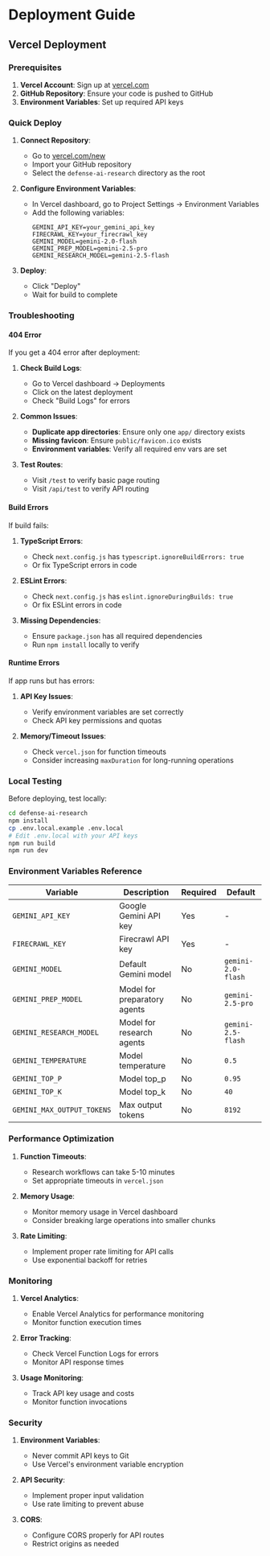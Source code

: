 # Deployment Guide

## Vercel Deployment

### Prerequisites
1. **Vercel Account**: Sign up at [vercel.com](https://vercel.com)
2. **GitHub Repository**: Ensure your code is pushed to GitHub
3. **Environment Variables**: Set up required API keys

### Quick Deploy

1. **Connect Repository**:
   - Go to [vercel.com/new](https://vercel.com/new)
   - Import your GitHub repository
   - Select the `defense-ai-research` directory as the root

2. **Configure Environment Variables**:
   - In Vercel dashboard, go to Project Settings → Environment Variables
   - Add the following variables:
     ```
     GEMINI_API_KEY=your_gemini_api_key
     FIRECRAWL_KEY=your_firecrawl_key
     GEMINI_MODEL=gemini-2.0-flash
     GEMINI_PREP_MODEL=gemini-2.5-pro
     GEMINI_RESEARCH_MODEL=gemini-2.5-flash
     ```

3. **Deploy**:
   - Click "Deploy"
   - Wait for build to complete

### Troubleshooting

#### 404 Error
If you get a 404 error after deployment:

1. **Check Build Logs**:
   - Go to Vercel dashboard → Deployments
   - Click on the latest deployment
   - Check "Build Logs" for errors

2. **Common Issues**:
   - **Duplicate app directories**: Ensure only one `app/` directory exists
   - **Missing favicon**: Ensure `public/favicon.ico` exists
   - **Environment variables**: Verify all required env vars are set

3. **Test Routes**:
   - Visit `/test` to verify basic page routing
   - Visit `/api/test` to verify API routing

#### Build Errors
If build fails:

1. **TypeScript Errors**:
   - Check `next.config.js` has `typescript.ignoreBuildErrors: true`
   - Or fix TypeScript errors in code

2. **ESLint Errors**:
   - Check `next.config.js` has `eslint.ignoreDuringBuilds: true`
   - Or fix ESLint errors in code

3. **Missing Dependencies**:
   - Ensure `package.json` has all required dependencies
   - Run `npm install` locally to verify

#### Runtime Errors
If app runs but has errors:

1. **API Key Issues**:
   - Verify environment variables are set correctly
   - Check API key permissions and quotas

2. **Memory/Timeout Issues**:
   - Check `vercel.json` for function timeouts
   - Consider increasing `maxDuration` for long-running operations

### Local Testing

Before deploying, test locally:

```bash
cd defense-ai-research
npm install
cp .env.local.example .env.local
# Edit .env.local with your API keys
npm run build
npm run dev
```

### Environment Variables Reference

| Variable | Description | Required | Default |
|----------|-------------|----------|---------|
| `GEMINI_API_KEY` | Google Gemini API key | Yes | - |
| `FIRECRAWL_KEY` | Firecrawl API key | Yes | - |
| `GEMINI_MODEL` | Default Gemini model | No | `gemini-2.0-flash` |
| `GEMINI_PREP_MODEL` | Model for preparatory agents | No | `gemini-2.5-pro` |
| `GEMINI_RESEARCH_MODEL` | Model for research agents | No | `gemini-2.5-flash` |
| `GEMINI_TEMPERATURE` | Model temperature | No | `0.5` |
| `GEMINI_TOP_P` | Model top_p | No | `0.95` |
| `GEMINI_TOP_K` | Model top_k | No | `40` |
| `GEMINI_MAX_OUTPUT_TOKENS` | Max output tokens | No | `8192` |

### Performance Optimization

1. **Function Timeouts**:
   - Research workflows can take 5-10 minutes
   - Set appropriate timeouts in `vercel.json`

2. **Memory Usage**:
   - Monitor memory usage in Vercel dashboard
   - Consider breaking large operations into smaller chunks

3. **Rate Limiting**:
   - Implement proper rate limiting for API calls
   - Use exponential backoff for retries

### Monitoring

1. **Vercel Analytics**:
   - Enable Vercel Analytics for performance monitoring
   - Monitor function execution times

2. **Error Tracking**:
   - Check Vercel Function Logs for errors
   - Monitor API response times

3. **Usage Monitoring**:
   - Track API key usage and costs
   - Monitor function invocations

### Security

1. **Environment Variables**:
   - Never commit API keys to Git
   - Use Vercel's environment variable encryption

2. **API Security**:
   - Implement proper input validation
   - Use rate limiting to prevent abuse

3. **CORS**:
   - Configure CORS properly for API routes
   - Restrict origins as needed 